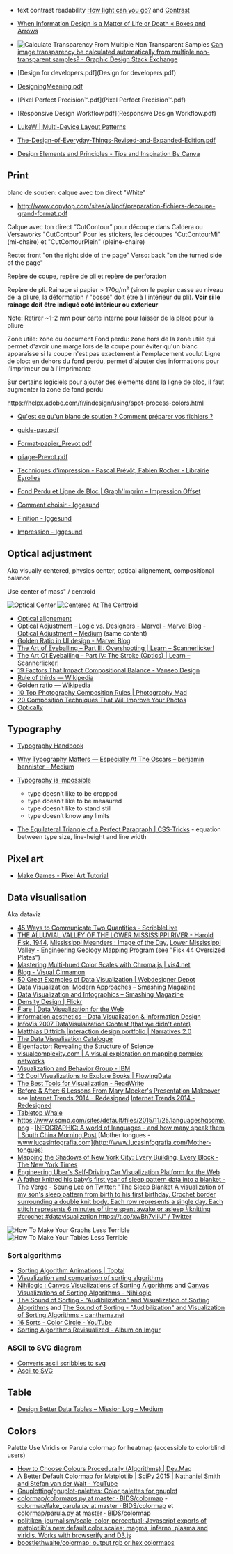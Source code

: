 - text contrast readability [How light can you go?](http://jxnblk.com/grays/) and [Contrast](http://mrmrs.io/contrast/)
- [When Information Design is a Matter of Life or Death « Boxes and Arrows](http://boxesandarrows.com/when-information-design-is-a-matter-of-life-or-death/)

- ![Calculate Transparency From Multiple Non Transparent Samples](Calculate%20transparency%20from%20multiple%20non-transparent%20samples.png) [Can image transparency be calculated automatically from multiple non-transparent samples? - Graphic Design Stack Exchange](http://graphicdesign.stackexchange.com/questions/31337/can-image-transparency-be-calculated-automatically-from-multiple-non-transparent)
- [Design for developers.pdf](Design for developers.pdf)
- [DesigningMeaning.pdf](DesigningMeaning.pdf)
- [Pixel Perfect Precision™.pdf](Pixel Perfect Precision™.pdf)
- [Responsive Design Workflow.pdf](Responsive Design Workflow.pdf)
- [LukeW | Multi-Device Layout Patterns](http://www.lukew.com/ff/entry.asp?1514)
- [The-Design-of-Everyday-Things-Revised-and-Expanded-Edition.pdf](The-Design-of-Everyday-Things-Revised-and-Expanded-Edition.pdf)
- [Design Elements and Principles - Tips and Inspiration By Canva](https://www.canva.com/learn/design-elements-principles/)

## Print

blanc de soutien: calque avec ton direct "White"

- http://www.copytop.com/sites/all/pdf/preparation-fichiers-decoupe-grand-format.pdf

Calque avec ton direct “CutContour” pour découpe dans Caldera ou Versaworks
"CutContour"
Pour les stickers, les découpes "CutContourMi" (mi-chaire) et "CutContourPlein" (pleine-chaire)

Recto: front "on the right side of the page"
Verso: back "on the turned side of the page"

Repère de coupe, repère de pli et repère de perforation

Repère de pli. Rainage si papier > 170g/m² (sinon le papier casse au niveau de la pliure, la déformation / "bosse" doit être à l'intérieur du pli). **Voir si le rainage doit être indiqué coté intérieur ou exterieur**

Note: Retirer ~1-2 mm pour carte interne pour laisser de la place pour la pliure

Zone utile: zone du document
Fond perdu: zone hors de la zone utile qui permet d'avoir une marge lors de la coupe pour éviter qu'un blanc apparaîsse si la coupe n'est pas exactement à l'emplacement voulut
Ligne de bloc: en dehors du fond perdu, permet d'ajouter des informations pour l'imprimeur ou à l'imprimante

Sur certains logiciels pour ajouter des élements dans la ligne de bloc, il faut augmenter la zone de fond perdu

https://helpx.adobe.com/fr/indesign/using/spot-process-colors.html
- [Qu'est ce qu'un blanc de soutien ? Comment préparer vos fichiers ?](http://sprint-for-print.com/faq/quest-ce-quun-blanc-de-soutien-comment-preparer-vos-fichiers/203)

- [guide-pao.pdf](guide-pao.pdf)
- [Format-papier_Prevot.pdf](Format-papier_Prevot.pdf)
- [pliage-Prevot.pdf](pliage-Prevot.pdf)
- [Techniques d'impression - Pascal Prévôt, Fabien Rocher - Librairie Eyrolles](http://www.eyrolles.com/Audiovisuel/Livre/techniques-d-impression-9782212117974)
- [Fond Perdu et Ligne de Bloc | Graph'Imprim – Impression Offset](http://blog.graph-imprim.com/22/fond-perdu-et-ligne-de-bloc/)
- [Comment choisir - Iggesund](https://www.iggesund.com/fr/knowledge/graphics-handbook/comment-choisir/)
- [Finition - Iggesund](https://www.iggesund.com/fr/knowledge/graphics-handbook/finishing/make-the-most-of-your-finishing-options/)
- [Impression - Iggesund](https://www.iggesund.com/fr/knowledge/graphics-handbook/printing/printing-and-offset-lithography/)

## Optical adjustment

Aka visually centered, physics center, optical alignement, compositional balance

Use center of mass" / centroid

![Optical Center](optical-center.png)
![Centered At The Centroid](centered%20at%20the%20centroid.jpg)

- [Optical alignement](Graphics#optical-alignement)
- [Optical Adjustment - Logic vs. Designers - Marvel - Marvel Blog](https://blog.marvelapp.com/optical-adjustment-logic-vs-designers/) - [Optical Adjustment – Medium](https://medium.com/@lukejones/optical-adjustment-b55492a1165c) (same content)
- [Golden Ratio in UI design - Marvel Blog](https://blog.marvelapp.com/golden-ratio-ui-design/)
- [The Art of Eyeballing – Part III: Overshooting | Learn – Scannerlicker!](http://learn.scannerlicker.net/2014/09/03/the-art-of-eyeballing-part-3-overshooting/)
- [The Art Of Eyeballing – Part IV: The Stroke (Optics) | Learn – Scannerlicker!](http://learn.scannerlicker.net/2014/10/25/the-art-of-eyeballing-iv-the-stroke-optics/)
- [19 Factors That Impact Compositional Balance - Vanseo Design](http://vanseodesign.com/web-design/visual-balance/)
- [Rule of thirds — Wikipedia](https://en.wikipedia.org/wiki/Rule_of_thirds)
- [Golden ratio — Wikipedia](https://en.wikipedia.org/wiki/Golden_ratio#Aesthetics)
- [10 Top Photography Composition Rules | Photography Mad](http://www.photographymad.com/pages/view/10-top-photography-composition-rules)
- [20 Composition Techniques That Will Improve Your Photos](https://petapixel.com/2016/09/14/20-composition-techniques-will-improve-photos/)
- [Optically](https://gumroad.com/l/optically)

## Typography

- [Typography Handbook](http://typographyhandbook.com/)
- [Why Typography Matters — Especially At The Oscars – benjamin bannister – Medium](https://medium.com/@benjaminbannister/why-typography-matters-especially-at-the-oscars-f7b00e202f22)
- [Typography is impossible](https://medium.engineering/typography-is-impossible-5872b0c7f891)
	- type doesn’t like to be cropped
	- type doesn’t like to be measured
	- type doesn’t like to stand still
	- type doesn’t know any limits

- [The Equilateral Triangle of a Perfect Paragraph | CSS-Tricks](https://css-tricks.com/equilateral-triangle-perfect-paragraph/) - equation between type size, line-height and line width

## Pixel art

- [Make Games - Pixel Art Tutorial](http://makegames.tumblr.com/post/42648699708/pixel-art-tutorial)

## Data visualisation

Aka dataviz

- [45 Ways to Communicate Two Quantities - ScribbleLive](http://www.scribblelive.com/blog/2012/07/27/45-ways-to-communicate-two-quantities/)
- [THE ALLUVIAL VALLEY OF THE LOWER MISSISSIPPI RIVER - Harold Fisk, 1944](http://www.radicalcartography.net/index.html?fisk), [Mississippi Meanders : Image of the Day](http://earthobservatory.nasa.gov/IOTD/view.php?id=6887), [Lower Mississippi Valley - Engineering Geology Mapping Program](http://lmvmapping.erdc.usace.army.mil/index.htm) (see "Fisk 44 Oversized Plates")
- [Mastering Multi-hued Color Scales with Chroma.js | vis4.net](https://vis4.net/blog/posts/mastering-multi-hued-color-scales/)
- [Blog - Visual Cinnamon](http://www.visualcinnamon.com/blog)
- [50 Great Examples of Data Visualization | Webdesigner Depot](http://www.webdesignerdepot.com/2009/06/50-great-examples-of-data-visualization/)
- [Data Visualization: Modern Approaches – Smashing Magazine](https://www.smashingmagazine.com/2007/08/data-visualization-modern-approaches/)
- [Data Visualization and Infographics – Smashing Magazine](https://www.smashingmagazine.com/2008/01/monday-inspiration-data-visualization-and-infographics/)
- [Density Design | Flickr](https://www.flickr.com/photos/densitydesign/)
- [Flare | Data Visualization for the Web](http://flare.prefuse.org/)
- [information aesthetics - Data Visualization & Information Design](http://infosthetics.com/)
- [InfoVis 2007 DataVisulaization Contest (that we didn't enter)](http://www.pitchinteractive.com/infovis/abstract.html)
- [Matthias Dittrich |interaction design portfolio | Narratives 2.0](http://www.matthiasdittrich.com/projekte/narratives/visualisation/)
- [The Data Visualisation Catalogue](http://www.datavizcatalogue.com/)
- [Eigenfactor: Revealing the Structure of Science](http://well-formed.eigenfactor.org/)
- [visualcomplexity.com | A visual exploration on mapping complex networks](http://www.visualcomplexity.com/vc/)
- [Visualization and Behavior Group - IBM](http://wayback.archive.org/web/20160421003406/http://researcher.watson.ibm.com/researcher/view_group.php?id=3419)
- [12 Cool Visualizations to Explore Books | FlowingData](http://flowingdata.com/2008/06/12/12-cool-visualizations-to-explore-books/)
- [The Best Tools for Visualization - ReadWrite](http://readwrite.com/2008/03/13/the_best_tools_for_visualization/)
- [Before & After: 6 Lessons From Mary Meeker's Presentation Makeover](https://blog.hubspot.com/marketing/mary-meeker-ugly-presentation-redesign) see [Internet Trends 2014 - Redesigned](kpcbinternettrends2014redesigned-slideshareversion-140530052726-phpapp01.pdf) [Internet Trends 2014 - Redesigned](http://fr.slideshare.net/EmilandDC/kpcb-internet-trends-2014-redesigned-slideshare-version)
- [Tabletop Whale](http://tabletopwhale.com/)
- https://www.scmp.com/sites/default/files/2015/11/25/languageshqscmp.png - [INFOGRAPHIC: A world of languages - and how many speak them | South China Morning Post](http://www.scmp.com/infographics/article/1810040/infographic-world-languages?page=all) [Mother tongues - www.lucasinfografia.com](http://www.lucasinfografia.com/Mother-tongues)
- [Mapping the Shadows of New York City: Every Building, Every Block - The New York Times](https://www.nytimes.com/interactive/2016/12/21/upshot/Mapping-the-Shadows-of-New-York-City.html)
- [Engineering Uber's Self-Driving Car Visualization Platform for the Web](https://eng.uber.com/atg-dataviz/)
- [A father knitted his baby’s first year of sleep pattern data into a blanket - The Verge](https://www.theverge.com/2019/7/21/20699484/sleep-blanket-data-visualisation-seung-lee) - [Seung Lee on Twitter: "The Sleep Blanket A visualization of my son's sleep pattern from birth to his first birthday. Crochet border surrounding a double knit body. Each row represents a single day. Each stitch represents 6 minutes of time spent awake or asleep #knitting #crochet #datavisualization https://t.co/xwBh7vIilJ" / Twitter](https://twitter.com/Lagomorpho/status/1149754592579600384)

![How To Make Your Graphs Less Terrible](Data%20visualisation/How%20to%20make%20your%20graphs%20less%20terrible.gif)
![How To Make Your Tables Less Terrible](Data%20visualisation/How%20to%20make%20your%20tables%20less%20terrible.gif)

### Sort algorithms

- [Sorting Algorithm Animations | Toptal](https://www.toptal.com/developers/sorting-algorithms)
- [Visualization and comparison of sorting algorithms](https://github.com/vbohush/SortingAlgorithmAnimations)
- [Nihilogic : Canvas Visualizations of Sorting Algorithms](http://wayback.archive.org/web/20140703060111/http://www.nihilogic.dk/labs/sorting_visualization/) and [Canvas Visualizations of Sorting Algorithms - Nihilogic](http://wayback.archive.org/web/20140819210828/http://blog.nihilogic.dk/2009/04/canvas-visualizations-of-sorting.html)
- [The Sound of Sorting - "Audibilization" and Visualization of Sorting Algorithms](https://github.com/bingmann/sound-of-sorting) and [The Sound of Sorting - "Audibilization" and Visualization of Sorting Algorithms - panthema.net](http://panthema.net/2013/sound-of-sorting/)
- [16 Sorts - Color Circle - YouTube](https://www.youtube.com/watch?v=y9Ecb43qw98)
- [Sorting Algorithms Revisualized - Album on Imgur](https://imgur.com/gallery/GD5gi)

### ASCII to SVG diagram

- [Converts ascii scribbles to svg](https://github.com/ivanceras/svgbob)
- [Ascii to SVG](https://ivanceras.github.io/svgbob/build/)

## Table

- [Design Better Data Tables – Mission Log – Medium](https://medium.com/mission-log/design-better-data-tables-430a30a00d8c#.vfrsyeg4g)

## Colors

Palette
Use Viridis or Parula colormap for heatmap (accessible to colorblind users)

- [How to Choose Colours Procedurally (Algorithms) | Dev.Mag](http://devmag.org.za/2012/07/29/how-to-choose-colours-procedurally-algorithms/)
- [A Better Default Colormap for Matplotlib | SciPy 2015 | Nathaniel Smith and Stéfan van der Walt - YouTube](https://www.youtube.com/watch?v=xAoljeRJ3lU)
- [Gnuplotting/gnuplot-palettes: Color palettes for gnuplot](https://github.com/Gnuplotting/gnuplot-palettes)
- [colormap/colormaps.py at master · BIDS/colormap](https://github.com/BIDS/colormap/blob/master/colormaps.py) - [colormap/fake_parula.py at master · BIDS/colormap](https://github.com/BIDS/colormap/blob/master/fake_parula.py) et [colormap/parula.py at master · BIDS/colormap](https://github.com/BIDS/colormap/blob/master/parula.py)
- [politiken-journalism/scale-color-perceptual: Javascript exports of matplotlib's new default color scales; magma, inferno, plasma and viridis. Works with browserify and D3.js](https://github.com/politiken-journalism/scale-color-perceptual)
- [bpostlethwaite/colormap: output rgb or hex colormaps](https://github.com/bpostlethwaite/colormap)